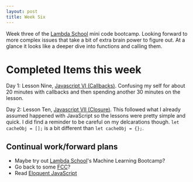 ```yaml
---
layout: post
title: Week Six
---
```


Week three of the [Lambda School][1] mini code bootcamp. Looking forward to more complex issues that take a bit of extra brain power to figure out.  At a glance it looks like a deeper dive into functions and calling them.

# Completed Items this week

Day 1: Lesson Nine, [Javascript VI (Callbacks)][5]. Confusing my self for about 20 minutes with callbacks and then spending another 30 minutes on the lesson.

Day 2: Lesson Ten, [Javascript VII (Closure)][6]. This followed what I already assumed happened with JavaScript so the lessons were pretty simple and quick.  I did find a reminder to be careful on my delcarations though. `let cacheObj = [];` is a bit different than `let cacheObj = {};`.

## Continual work/forward plans

- Maybe try out [Lambda School][1]'s Machine Learning Bootcamp?
- Go back to some [FCC][2]?
- Read [Eloquent JavaScript][3]

[1]: https://lambdaschool.com/
[2]: http://FreeCodeCamp.com/
[3]: http://eloquentjavascript.net/3rd_edition/
[4]: http://eloquentjavascript.net/Eloquent_JavaScript.pdf
[5]: https://github.com/izulien/Precourse/tree/master/Lesson9-JS-VI
[6]: https://github.com/izulien/Precourse/tree/master/